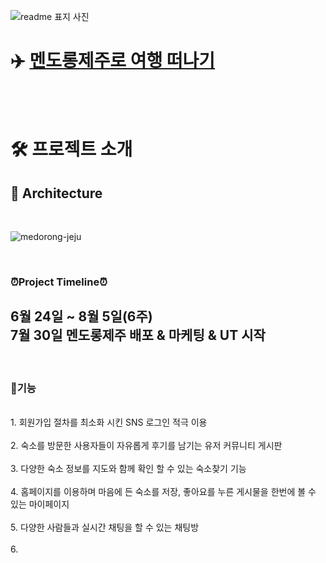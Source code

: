 ![readme 표지 사진](https://user-images.githubusercontent.com/72002228/182091368-32cb642e-301d-4f14-83b6-9525b7c0a3db.jpg)

# ✈️ [멘도롱제주로 여행 떠나기](https//www.mendorong-jeju.co.kr)
<br><br>

# 🛠️ 프로젝트 소개

##  🧰 Architecture 
<br>

![medorong-jeju](https://user-images.githubusercontent.com/72002228/182095720-34abf61c-e3f4-4cd6-b19a-3db3149583c9.png)

<br>

### ⏰Project Timeline⏰
6월 24일 ~ 8월 5일(6주)<br>
7월 30일 멘도롱제주 배포 & 마케팅 & UT 시작
<br>
-----
<br>

### 🦾기능
<br>
1. 회원가입 절차를 최소화 시킨 SNS 로그인 적극 이용
<br><br>
2. 숙소를 방문한 사용자들이 자유롭게 후기를 남기는 유저 커뮤니티 게시판
<br><br>
3. 다양한 숙소 정보를 지도와 함께 확인 할 수 있는 숙소찾기 기능
<br><br>
4. 홈페이지를 이용하며 마음에 든 숙소를 저장, 좋아요를 누른 게시물을 한번에 볼 수 있는 마이페이지
<br><br>
5. 다양한 사람들과 실시간 채팅을 할 수 있는 채팅방
<br><br>
6. 




